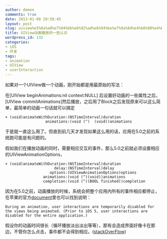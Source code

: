 ```yaml
---
author: demon
comments: true
date: 2013-01-08 20:58:45
layout: post
slug: uiview%e5%8a%a8%e7%94%bb%e6%92%ad%e6%94%be%e7%9a%84%e4%b8%80%e4%ba%9b%e8%ae%a4%e8%af%86
title: UIView动画播放的一些认识
wordpress_id: 132
categories:
- iOS
- 开发
tags:
- animation
- UIView
- userInteraction
---
```


如果对一个UIView做一个动画，刚开始都是用最原始的写法：

在[UIView beginAnimations:nil context:NULL] 后设置好动画的一些属性之后，[UIView commitAnimations]然后播放，之后用了Block之后发现原来可以这么简单，最简单的动画一句话就可以搞定

    
    + (void)animateWithDuration:(NSTimeInterval)duration 
    				  animations:(void (^)	(void))animations

于是就一直这么用了。但直到前几天才发现如果这么用的话，应用在5.0之前的系统跑可能是有问题的。

假如我们在播放动画的同时，需要相应交互的事件，那么5.0之前就必须设置相应的UIViewAnimationOptions，

    
    + (void)animateWithDuration:(NSTimeInterval)duration
					      delay:(NSTimeInterval)delay
				        options:(UIViewAnimationOptions)options 
    				 animations:(void (^)(void))animations 
	  				 completion:(void (^)(BOOL finished))completion


因为在5.0之前，动画播放的时候，系统会把整个应用内所有的事件相应都停止，在苹果的官方[document](http://developer.apple.com/library/ios/#documentation/uikit/reference/UIView_Class/UIView/UIView.html#//apple_ref/occ/clm/UIView/animateWithDuration:delay:options:animations:completion:)里也可以找到说明：

	During an animation, user interactions are temporarily disabled for the views being animated. (Prior to iOS 5, user interactions are disabled for the entire application.)

假设你的动画时间很长（循环播放淡出淡出等等），那有会造成界面好像卡在那边，不管你怎么点击，事件都不会得到相应。([stackOverFlow](http://stackoverflow.com/questions/3897279/difference-between-uiview-beginanimationscontext-and-uiview-animatewithdura))
